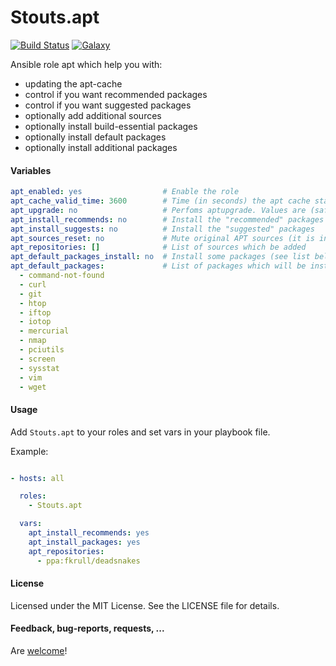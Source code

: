 Stouts.apt
==========

[![Build Status](http://img.shields.io/travis/Stouts/Stouts.apt.svg?style=flat-square)](https://travis-ci.org/Stouts/Stouts.apt)
[![Galaxy](http://img.shields.io/badge/galaxy-Stouts.apt-blue.svg?style=flat-square)](https://galaxy.ansible.com/list#/roles/852)

Ansible role apt which help you with:

* updating the apt-cache
* control if you want recommended packages
* control if you want suggested packages
* optionally add additional sources
* optionally install build-essential packages
* optionally install default packages
* optionally install additional packages

#### Variables

```yaml
apt_enabled: yes                  # Enable the role
apt_cache_valid_time: 3600        # Time (in seconds) the apt cache stays valid
apt_upgrade: no                   # Perfoms aptupgrade. Values are (safe, full, dist)
apt_install_recommends: no        # Install the "recommended" packages
apt_install_suggests: no          # Install the "suggested" packages
apt_sources_reset: no             # Mute original APT sources (it is intended to use a mirror directly)
apt_repositories: []              # List of sources which be added
apt_default_packages_install: no  # Install some packages (see list bellow)
apt_default_packages:             # List of packages which will be installed
  - command-not-found
  - curl
  - git
  - htop
  - iftop
  - iotop
  - mercurial
  - nmap
  - pciutils
  - screen
  - sysstat
  - vim
  - wget
```


#### Usage

Add `Stouts.apt` to your roles and set vars in your playbook file.

Example:

```yaml

- hosts: all

  roles:
    - Stouts.apt

  vars:
    apt_install_recommends: yes
    apt_install_packages: yes
    apt_repositories:
      - ppa:fkrull/deadsnakes
```

#### License

Licensed under the MIT License. See the LICENSE file for details.

#### Feedback, bug-reports, requests, ...

Are [welcome](https://github.com/Stouts/Stouts.apt/issues)!
